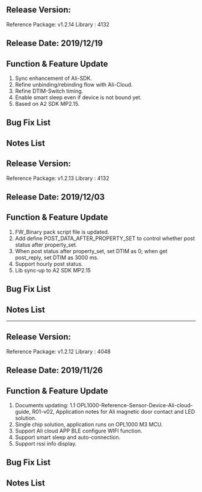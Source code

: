 ## Release Version:

Reference Package: v1.2.14
Library : 4132

## Release Date: 2019/12/19

## Function & Feature Update 

1. Sync enhancement of Ali-SDK.
2. Refine unbinding/rebinding flow with Ali-Cloud.
3. Refine DTIM-Switch timing.
4. Enable smart sleep even if device is not bound yet.
5. Based on A2 SDK MP2.15.

## Bug Fix List 

## Notes List

## Release Version:

Reference Package: v1.2.13
Library : 4132


## Release Date: 2019/12/03

## Function & Feature Update 

1. FW_Binary pack script file is updated.   
2. Add define POST_DATA_AFTER_PROPERTY_SET to control whether post status after property_set. 
3. When post status after property_set, set DTIM as 0; when get post_reply, set DTIM as 3000 ms.
4. Support hourly post status.
5. Lib sync-up to A2 SDK MP2.15

## Bug Fix List 


## Notes List

*****
## Release Version:

Reference Package: v1.2.12
Library : 4048


## Release Date: 2019/11/26

## Function & Feature Update 

1. Documents updating:
    1.1 OPL1000-Reference-Sensor-Device-Ali-cloud-guide, R01-v02, Application notes for Ali magnetic door contact and LED solution.  
2. Single chip solution, application runs on OPL1000 M3 MCU. 
3. Support Ali cloud APP BLE configure WIFI function.
4. Support smart sleep and auto-connection.
5. Support rssi info display.

## Bug Fix List 


## Notes List 
